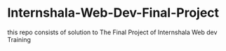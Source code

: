 # Internshala-Web-Dev-Final-Project
this repo consists of solution to The Final Project of Internshala Web dev Training
